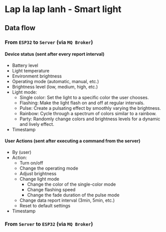 # Lap la lap lanh - Smart light

## Data flow

### From `ESP32` to `Server` (via `MQ Broker`)

#### Device status (sent after every report interval)
- Battery level
- Light temperature
- Environment brightness
- Operating mode (automatic, manual, etc.)
- Brightness level (low, medium, high, etc.)
- Light mode:
  - Single color: Set the light to a specific color the user chooses.
  - Flashing: Make the light flash on and off at regular intervals.
  - Pulse: Create a pulsating effect by smoothly varying the brightness.
  - Rainbow: Cycle through a spectrum of colors similar to a rainbow.
  - Party: Randomly change colors and brightness levels for a dynamic and lively effect.
- Timestamp

#### User Actions (sent after executing a command from the server)
- By (user)
- Action:
  - Turn on/off
  - Change the operating mode
  - Adjust brightness
  - Change light mode
    - Change the color of the single-color mode
    - Change flashing speed
    - Change the fade duration of the pulse mode
  - Change data report interval (3min, 5min, etc.)
  - Reset to default settings
- Timestamp

### From `Server` to `ESP32` (via `MQ Broker`)
